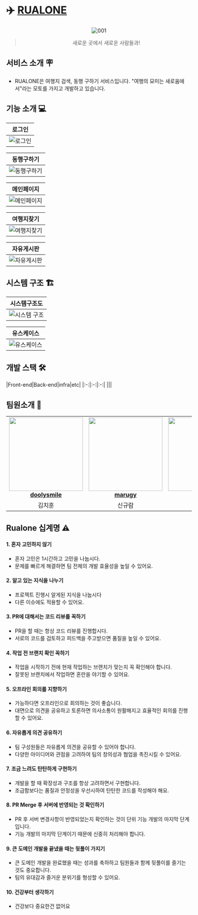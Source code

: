 # ✈️ [RUALONE](https://rualone.com)

<div align="center">

![001](https://github.com/Lets-Travel-Well/.github/assets/122503960/46751af2-1e0c-4039-94b4-dd177bc2206d)

> 새로운 곳에서 새로운 사람들과!

</div> 

## 서비스 소개 🪧
* RUALONE은 여행지 검색, 동행 구하기 서비스입니다. "여행의 묘미는 새로움에서"라는 모토를 가지고 개발하고 있습니다.

## 기능 소개 💻

|로그인|
|:---:|
|![로그인](https://github.com/Lets-Travel-Well/.github/assets/122503960/ffbea547-e52b-478e-b40f-4f0f2ed8b425)|

|동행구하기|
|:---:|
|![동행구하기](https://github.com/Lets-Travel-Well/.github/assets/122503960/db7d5bfc-2f00-41a6-88c8-af73f1171c64)|

|메인페이지|
|:---:|
|![메인페이지](https://github.com/Lets-Travel-Well/.github/assets/122503960/9263a00c-1e00-4796-a3b1-5aab62f2343e)|

|여행지찾기|
|:---:|
|![여행지찾기](https://github.com/Lets-Travel-Well/.github/assets/122503960/76bd9e1d-39c8-4a3b-a20a-ea76bf65d10f)|

|자유게시판|
|:---:|
|![자유게시판](https://github.com/Lets-Travel-Well/.github/assets/122503960/e92aefb2-947e-441e-9033-173af21baf43)|




## 시스템 구조 🏗️
|시스템구조도|
|:-:|
|![시스템 구조](https://github.com/Lets-Travel-Well/.github/assets/91540464/558afd48-0aaf-4c29-8d5c-1618a23b66e9)|  

|유스케이스|
|:-:|
|![유스케이스](https://github.com/Lets-Travel-Well/.github/assets/91540464/565dc5b1-11ce-4a48-9d38-2f73ee4aa456)|

## 개발 스택 🛠️
|Front-end|Back-end|infra|etc|
|:-:|:-:|:-:|
|||




## 팀원소개 🤝

<table align="center">
    <tr align="center">
        <td style="min-width: 150px;">
            <a href="https://github.com/doolysmile">
              <img src="https://avatars.githubusercontent.com/u/28800270?v=4?s=100" width="200">
              <br />
              <b>doolysmile</b>
            </a>
        </td>
        <td style="min-width: 150px;">
            <a href="https://github.com/marugy">
              <img src="https://avatars.githubusercontent.com/u/91540464?v=4?s=100" width="200">
              <br />
              <b>marugy</b>
            </a> 
        </td>
        <td style="min-width: 150px;">
            <a href="https://github.com/yhj0214">
              <img src="https://avatars.githubusercontent.com/u/87259492?v=4?s=100" width="200">
              <br />
              <b>yhj0214</b>
            </a> 
        </td>
        <td style="min-width: 150px;">
            <a href="https://github.com/byh9811">
              <img src="https://avatars.githubusercontent.com/u/50614241?v=4?s=100" width="200">
              <br />
              <b>byh9811</b>
            </a> 
        </td>
        <td style="min-width: 150px;">
            <a href="https://github.com/non-inss">
              <img src="https://avatars.githubusercontent.com/u/122503960?v=4" width="200">
              <br />
              <b>non-inss</b>
            </a> 
        </td>
    </tr>
    <tr align="center">
        <td>
            김치훈
        </td>
        <td>
            신규람
        </td>
</div>
   <td>
            유호재
        </td>
   <td>
            배용현
        </td>
   <td>
            이명인
        </td>
    </tr>
</table>

## Rualone 십계명 ⚠️
#### 1. 혼자 고민하지 않기
+ 혼자 고민은 1시간하고 고민을 나눕시다.
+ 문제를 빠르게 해결하면 팀 전체의 개발 효율성을 높일 수 있어요.
#### 2. 알고 있는 지식을 나누기
+ 프로젝트 진행시 알게된 지식을 나눕시다
+ 다른 이슈에도 적용할 수 있어요.
#### 3. PR에 대해서는 코드 리뷰를 꼭하기
+ PR을 할 때는 항상 코드 리뷰를 진행합시다.
+ 서로의 코드를 검토하고 피드백을 주고받으면 품질을 높일 수 있어요.
#### 4. 작업 전 브랜치 확인 꼭하기
+ 작업을 시작하기 전에 현재 작업하는 브랜치가 맞는지 꼭 확인해야 합니다.
+ 잘못된 브랜치에서 작업하면 혼란을 야기할 수 있어요.
#### 5. 오프라인 회의를 지향하기
+ 가능하다면 오프라인으로 회의하는 것이 좋습니다.
+ 대면으로 의견을 공유하고 토론하면 의사소통이 원활해지고 효율적인 회의를 진행할 수 있어요.
#### 6. 자유롭게 의견 공유하기
+ 팀 구성원들은 자유롭게 의견을 공유할 수 있어야 합니다.
+ 다양한 아이디어와 관점을 고려하여 팀의 창의성과 협업을 촉진시킬 수 있어요.
#### 7. 조금 느려도 탄탄하게 구현하기
+ 개발을 할 때 확장성과 구조를 항상 고려하면서 구현합니다.
+ 조급함보다는 품질과 안정성을 우선시하여 탄탄한 코드를 작성해야 해요.
#### 8. PR Merge 후 서버에 반영되는 것 확인하기
+ PR 후 서버 변경사항이 반영되었는지 확인하는 것이 단위 기능 개발의 마지막 단계입니다.
+ 기능 개발의 마지막 단계이기 때문에 신중히 처리해야 합니다.
#### 9. 큰 도메인 개발을 끝냈을 때는 뒷풀이 가지기
+ 큰 도메인 개발을 완료했을 때는 성과를 축하하고 팀원들과 함께 뒷풀이를 즐기는 것도 중요합니다.
+ 팀의 유대감과 즐거운 분위기를 형성할 수 있어요.
#### 10. 건강부터 생각하기
+ 건강보다 중요한건 없어요

